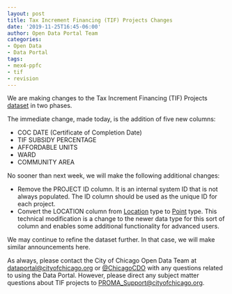 ```yaml
---
layout: post
title: Tax Increment Financing (TIF) Projects Changes
date: '2019-11-25T16:45-06:00'
author: Open Data Portal Team
categories:
- Open Data
- Data Portal
tags:
- mex4-ppfc
- tif
- revision
---
```

We are making changes to the Tax Increment Financing (TIF) Projects [dataset](https://data.cityofchicago.org/d/mex4-ppfc) in two phases.

The immediate change, made today, is the addition of five new columns:

*  COC DATE (Certificate of Completion Date)
*  TIF SUBSIDY PERCENTAGE
*  AFFORDABLE UNITS
*  WARD
*  COMMUNITY AREA

No sooner than next week, we will make the following additional changes:

*  Remove the PROJECT ID column. It is an internal system ID that is not always populated. The ID column should be used as the unique ID for each project.
*  Convert the LOCATION column from [Location](https://dev.socrata.com/docs/datatypes/location.html) type to [Point](https://dev.socrata.com/docs/datatypes/point.html) type. This technical modification is a change to the newer data type for this sort of column and enables some additional functionality for advanced users.

We may continue to refine the dataset further. In that case, we will make similar announcements here.

As always, please contact the City of Chicago Open Data Team at [dataportal@cityofchicago.org](mailto:dataportal@cityofchicago.org) or [@ChicagoCDO](https://twitter.com/ChicagoCDO) with any questions related to using the Data Portal. However, please direct any subject matter questions about TIF projects to [PROMA_Support@cityofchicago.org](mailto:PROMA_Support@cityofchicago.org).
